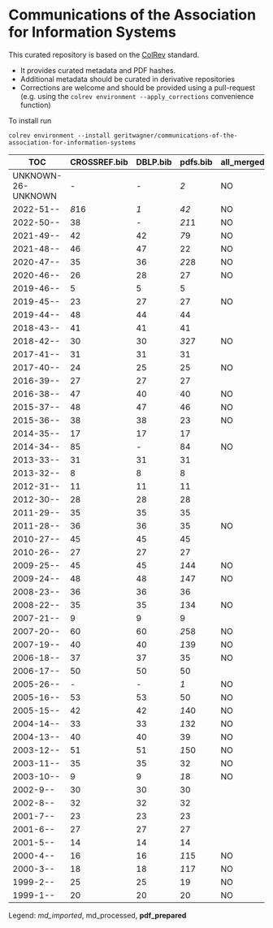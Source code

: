 # Communications of the Association for Information Systems

This curated repository is based on the [ColRev](https://github.com/geritwagner/colrev_core) standard.

- It provides curated metadata and PDF hashes.
- Additional metadata should be curated in derivative repositories
- Corrections are welcome and should be provided using a pull-request (e.g. using the `colrev environment --apply_corrections` convenience function)

To install run

```
colrev environment --install geritwagner/communications-of-the-association-for-information-systems
```

<!-- TABLE_SUMMARY -->

|TOC           |CROSSREF.bib    |DBLP.bib        |pdfs.bib        |all_merged      |
|--------------|----------------|----------------|----------------|----------------|
|UNKNOWN-26-UNKNOWN|               -|               -|             *2*|              NO|
|2022-51--     |           *8*16|             *1*|            *42*|              NO|
|2022-50--     |              38|               -|           *21*1|              NO|
|2021-49--     |              42|              42|            *7*9|              NO|
|2021-48--     |              46|              47|              22|              NO|
|2020-47--     |              35|              36|           *2*28|              NO|
|2020-46--     |              26|              28|              27|              NO|
|2019-46--     |               5|               5|               5|                |
|2019-45--     |              23|              27|              27|              NO|
|2019-44--     |              48|              44|              44|                |
|2018-43--     |              41|              41|              41|                |
|2018-42--     |              30|              30|           *3*27|              NO|
|2017-41--     |              31|              31|              31|                |
|2017-40--     |              24|              25|              25|              NO|
|2016-39--     |              27|              27|              27|                |
|2016-38--     |              47|              40|              40|              NO|
|2015-37--     |              48|              47|              46|              NO|
|2015-36--     |              38|              38|              23|              NO|
|2014-35--     |              17|              17|              17|                |
|2014-34--     |              85|               -|              84|              NO|
|2013-33--     |              31|              31|              31|                |
|2013-32--     |               8|               8|               8|                |
|2012-31--     |              11|              11|              11|                |
|2012-30--     |              28|              28|              28|                |
|2011-29--     |              35|              35|              35|                |
|2011-28--     |              36|              36|              35|              NO|
|2010-27--     |              45|              45|              45|                |
|2010-26--     |              27|              27|              27|                |
|2009-25--     |              45|              45|           *1*44|              NO|
|2009-24--     |              48|              48|           *1*47|              NO|
|2008-23--     |              36|              36|              36|                |
|2008-22--     |              35|              35|           *1*34|              NO|
|2007-21--     |               9|               9|               9|                |
|2007-20--     |              60|              60|           *2*58|              NO|
|2007-19--     |              40|              40|           *1*39|              NO|
|2006-18--     |              37|              37|              35|              NO|
|2006-17--     |              50|              50|              50|                |
|2005-26--     |               -|               -|             *1*|              NO|
|2005-16--     |              53|              53|              50|              NO|
|2005-15--     |              42|              42|           *1*40|              NO|
|2004-14--     |              33|              33|           *1*32|              NO|
|2004-13--     |              40|              40|              39|              NO|
|2003-12--     |              51|              51|           *1*50|              NO|
|2003-11--     |              35|              35|              32|              NO|
|2003-10--     |               9|               9|            *1*8|              NO|
|2002-9--      |              30|              30|              30|                |
|2002-8--      |              32|              32|              32|                |
|2001-7--      |              23|              23|              23|                |
|2001-6--      |              27|              27|              27|                |
|2001-5--      |              14|              14|              14|                |
|2000-4--      |              16|              16|           *1*15|              NO|
|2000-3--      |              18|              18|           *1*17|              NO|
|1999-2--      |              25|              25|              19|              NO|
|1999-1--      |              20|              20|              20|              NO|

Legend: *md_imported*, md_processed, **pdf_prepared**
